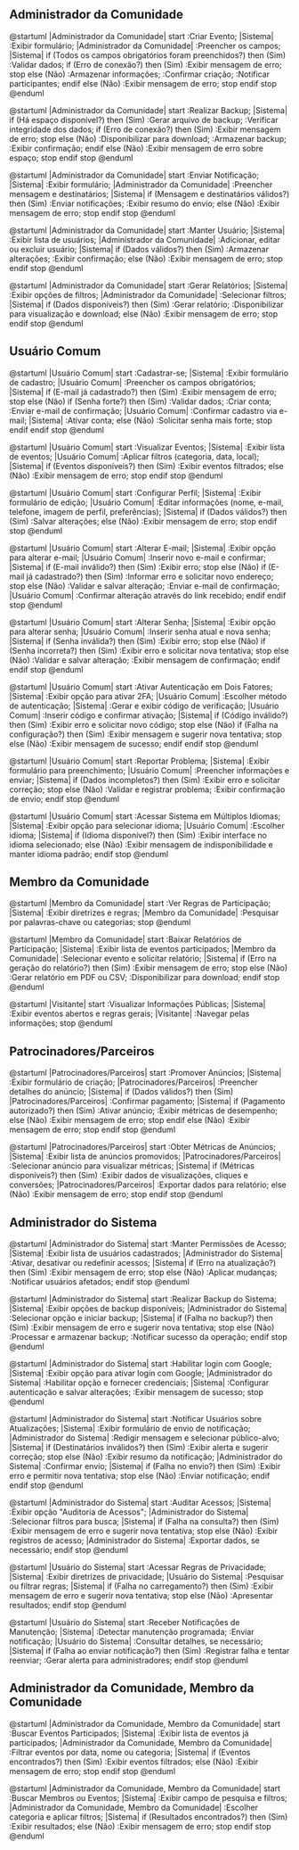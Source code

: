 
## Administrador da Comunidade
@startuml
|Administrador da Comunidade|
start
:Criar Evento;
|Sistema|
:Exibir formulário;
|Administrador da Comunidade|
:Preencher os campos;
|Sistema|
if (Todos os campos obrigatórios foram preenchidos?) then (Sim)
    :Validar dados;
    if (Erro de conexão?) then (Sim)
        :Exibir mensagem de erro;
        stop
    else (Não)
        :Armazenar informações;
        :Confirmar criação;
        :Notificar participantes;
    endif
else (Não)
    :Exibir mensagem de erro;
    stop
endif
stop
@enduml

@startuml
|Administrador da Comunidade|
start
:Realizar Backup;
|Sistema|
if (Há espaço disponível?) then (Sim)
    :Gerar arquivo de backup;
    :Verificar integridade dos dados;
    if (Erro de conexão?) then (Sim)
        :Exibir mensagem de erro;
        stop
    else (Não)
        :Disponibilizar para download;
        :Armazenar backup;
        :Exibir confirmação;
    endif
else (Não)
    :Exibir mensagem de erro sobre espaço;
    stop
endif
stop
@enduml

@startuml
|Administrador da Comunidade|
start
:Enviar Notificação;
|Sistema|
:Exibir formulário;
|Administrador da Comunidade|
:Preencher mensagem e destinatários;
|Sistema|
if (Mensagem e destinatários válidos?) then (Sim)
    :Enviar notificações;
    :Exibir resumo do envio;
else (Não)
    :Exibir mensagem de erro;
    stop
endif
stop
@enduml

@startuml
|Administrador da Comunidade|
start
:Manter Usuário;
|Sistema|
:Exibir lista de usuários;
|Administrador da Comunidade|
:Adicionar, editar ou excluir usuário;
|Sistema|
if (Dados válidos?) then (Sim)
    :Armazenar alterações;
    :Exibir confirmação;
else (Não)
    :Exibir mensagem de erro;
    stop
endif
stop
@enduml

@startuml
|Administrador da Comunidade|
start
:Gerar Relatórios;
|Sistema|
:Exibir opções de filtros;
|Administrador da Comunidade|
:Selecionar filtros;
|Sistema|
if (Dados disponíveis?) then (Sim)
    :Gerar relatório;
    :Disponibilizar para visualização e download;
else (Não)
    :Exibir mensagem de erro;
    stop
endif
stop
@enduml

## Usuário Comum
@startuml
|Usuário Comum|
start
:Cadastrar-se;
|Sistema|
:Exibir formulário de cadastro;
|Usuário Comum|
:Preencher os campos obrigatórios;
|Sistema|
if (E-mail já cadastrado?) then (Sim)
    :Exibir mensagem de erro;
    stop
else (Não)
    if (Senha forte?) then (Sim)
        :Validar dados;
        :Criar conta;
        :Enviar e-mail de confirmação;
        |Usuário Comum|
        :Confirmar cadastro via e-mail;
        |Sistema|
        :Ativar conta;
    else (Não)
        :Solicitar senha mais forte;
        stop
    endif
endif
stop
@enduml


@startuml
|Usuário Comum|
start
:Visualizar Eventos;
|Sistema|
:Exibir lista de eventos;
|Usuário Comum|
:Aplicar filtros (categoria, data, local);
|Sistema|
if (Eventos disponíveis?) then (Sim)
    :Exibir eventos filtrados;
else (Não)
    :Exibir mensagem de erro;
    stop
endif
stop
@enduml

@startuml
|Usuário Comum|
start
:Configurar Perfil;
|Sistema|
:Exibir formulário de edição;
|Usuário Comum|
:Editar informações (nome, e-mail, telefone, imagem de perfil, preferências);
|Sistema|
if (Dados válidos?) then (Sim)
    :Salvar alterações;
else (Não)
    :Exibir mensagem de erro;
    stop
endif
stop
@enduml


@startuml
|Usuário Comum|
start
:Alterar E-mail;
|Sistema|
:Exibir opção para alterar e-mail;
|Usuário Comum|
:Inserir novo e-mail e confirmar;
|Sistema|
if (E-mail inválido?) then (Sim)
    :Exibir erro;
    stop
else (Não)
    if (E-mail já cadastrado?) then (Sim)
        :Informar erro e solicitar novo endereço;
        stop
    else (Não)
        :Validar e salvar alteração;
        :Enviar e-mail de confirmação;
        |Usuário Comum|
        :Confirmar alteração através do link recebido;
    endif
endif
stop
@enduml

@startuml
|Usuário Comum|
start
:Alterar Senha;
|Sistema|
:Exibir opção para alterar senha;
|Usuário Comum|
:Inserir senha atual e nova senha;
|Sistema|
if (Senha inválida?) then (Sim)
    :Exibir erro;
    stop
else (Não)
    if (Senha incorreta?) then (Sim)
        :Exibir erro e solicitar nova tentativa;
        stop
    else (Não)
        :Validar e salvar alteração;
        :Exibir mensagem de confirmação;
    endif
endif
stop
@enduml

@startuml
|Usuário Comum|
start
:Ativar Autenticação em Dois Fatores;
|Sistema|
:Exibir opção para ativar 2FA;
|Usuário Comum|
:Escolher método de autenticação;
|Sistema|
:Gerar e exibir código de verificação;
|Usuário Comum|
:Inserir código e confirmar ativação;
|Sistema|
if (Código inválido?) then (Sim)
    :Exibir erro e solicitar novo código;
    stop
else (Não)
    if (Falha na configuração?) then (Sim)
        :Exibir mensagem e sugerir nova tentativa;
        stop
    else (Não)
        :Exibir mensagem de sucesso;
    endif
endif
stop
@enduml

@startuml
|Usuário Comum|
start
:Reportar Problema;
|Sistema|
:Exibir formulário para preenchimento;
|Usuário Comum|
:Preencher informações e enviar;
|Sistema|
if (Dados incompletos?) then (Sim)
    :Exibir erro e solicitar correção;
    stop
else (Não)
    :Validar e registrar problema;
    :Exibir confirmação de envio;
endif
stop
@enduml


@startuml
|Usuário Comum|
start
:Acessar Sistema em Múltiplos Idiomas;
|Sistema|
:Exibir opção para selecionar idioma;
|Usuário Comum|
:Escolher idioma;
|Sistema|
if (Idioma disponível?) then (Sim)
    :Exibir interface no idioma selecionado;
else (Não)
    :Exibir mensagem de indisponibilidade e manter idioma padrão;
endif
stop
@enduml


## Membro da Comunidade
@startuml
|Membro da Comunidade|
start
:Ver Regras de Participação;
|Sistema|
:Exibir diretrizes e regras;
|Membro da Comunidade|
:Pesquisar por palavras-chave ou categorias;
stop
@enduml

@startuml
|Membro da Comunidade|
start
:Baixar Relatórios de Participação;
|Sistema|
:Exibir lista de eventos participados;
|Membro da Comunidade|
:Selecionar evento e solicitar relatório;
|Sistema|
if (Erro na geração do relatório?) then (Sim)
    :Exibir mensagem de erro;
    stop
else (Não)
    :Gerar relatório em PDF ou CSV;
    :Disponibilizar para download;
endif
stop
@enduml


@startuml
|Visitante|
start
:Visualizar Informações Públicas;
|Sistema|
:Exibir eventos abertos e regras gerais;
|Visitante|
:Navegar pelas informações;
stop
@enduml

## Patrocinadores/Parceiros

@startuml
|Patrocinadores/Parceiros|
start
:Promover Anúncios;
|Sistema|
:Exibir formulário de criação;
|Patrocinadores/Parceiros|
:Preencher detalhes do anúncio;
|Sistema|
if (Dados válidos?) then (Sim)
    |Patrocinadores/Parceiros|
    :Confirmar pagamento;
    |Sistema|
    if (Pagamento autorizado?) then (Sim)
        :Ativar anúncio;
        :Exibir métricas de desempenho;
    else (Não)
        :Exibir mensagem de erro;
        stop
    endif
else (Não)
    :Exibir mensagem de erro;
    stop
endif
stop
@enduml

@startuml
|Patrocinadores/Parceiros|
start
:Obter Métricas de Anúncios;
|Sistema|
:Exibir lista de anúncios promovidos;
|Patrocinadores/Parceiros|
:Selecionar anúncio para visualizar métricas;
|Sistema|
if (Métricas disponíveis?) then (Sim)
    :Exibir dados de visualizações, cliques e conversões;
    |Patrocinadores/Parceiros|
    :Exportar dados para relatório;
else (Não)
    :Exibir mensagem de erro;
    stop
endif
stop
@enduml


## Administrador do Sistema

@startuml
|Administrador do Sistema|
start
:Manter Permissões de Acesso;
|Sistema|
:Exibir lista de usuários cadastrados;
|Administrador do Sistema|
:Ativar, desativar ou redefinir acessos;
|Sistema|
if (Erro na atualização?) then (Sim)
    :Exibir mensagem de erro;
    stop
else (Não)
    :Aplicar mudanças;
    :Notificar usuários afetados;
endif
stop
@enduml

@startuml
|Administrador do Sistema|
start
:Realizar Backup do Sistema;
|Sistema|
:Exibir opções de backup disponíveis;
|Administrador do Sistema|
:Selecionar opção e iniciar backup;
|Sistema|
if (Falha no backup?) then (Sim)
    :Exibir mensagem de erro e sugerir nova tentativa;
    stop
else (Não)
    :Processar e armazenar backup;
    :Notificar sucesso da operação;
endif
stop
@enduml

@startuml
|Administrador do Sistema|
start
:Habilitar login com Google;
|Sistema|
:Exibir opção para ativar login com Google;
|Administrador do Sistema|
:Habilitar opção e fornecer credenciais;
|Sistema|
:Configurar autenticação e salvar alterações;
:Exibir mensagem de sucesso;
stop
@enduml

@startuml
|Administrador do Sistema|
start
:Notificar Usuários sobre Atualizações;
|Sistema|
:Exibir formulário de envio de notificação;
|Administrador do Sistema|
:Redigir mensagem e selecionar público-alvo;
|Sistema|
if (Destinatários inválidos?) then (Sim)
    :Exibir alerta e sugerir correção;
    stop
else (Não)
    :Exibir resumo da notificação;
    |Administrador do Sistema|
    :Confirmar envio;
    |Sistema|
    if (Falha no envio?) then (Sim)
        :Exibir erro e permitir nova tentativa;
        stop
    else (Não)
        :Enviar notificação;
    endif
endif
stop
@enduml


@startuml
|Administrador do Sistema|
start
:Auditar Acessos;
|Sistema|
:Exibir opção "Auditoria de Acessos";
|Administrador do Sistema|
:Selecionar filtros para busca;
|Sistema|
if (Falha na consulta?) then (Sim)
    :Exibir mensagem de erro e sugerir nova tentativa;
    stop
else (Não)
    :Exibir registros de acesso;
    |Administrador do Sistema|
    :Exportar dados, se necessário;
endif
stop
@enduml

@startuml
|Usuário do Sistema|
start
:Acessar Regras de Privacidade;
|Sistema|
:Exibir diretrizes de privacidade;
|Usuário do Sistema|
:Pesquisar ou filtrar regras;
|Sistema|
if (Falha no carregamento?) then (Sim)
    :Exibir mensagem de erro e sugerir nova tentativa;
    stop
else (Não)
    :Apresentar resultados;
endif
stop
@enduml

@startuml
|Usuário do Sistema|
start
:Receber Notificações de Manutenção;
|Sistema|
:Detectar manutenção programada;
:Enviar notificação;
|Usuário do Sistema|
:Consultar detalhes, se necessário;
|Sistema|
if (Falha ao enviar notificação?) then (Sim)
    :Registrar falha e tentar reenviar;
    :Gerar alerta para administradores;
endif
stop
@enduml


## Administrador da Comunidade, Membro da Comunidade
@startuml
|Administrador da Comunidade, Membro da Comunidade|
start
:Buscar Eventos Participados;
|Sistema|
:Exibir lista de eventos já participados;
|Administrador da Comunidade, Membro da Comunidade|
:Filtrar eventos por data, nome ou categoria;
|Sistema|
if (Eventos encontrados?) then (Sim)
    :Exibir eventos filtrados;
else (Não)
    :Exibir mensagem de erro;
    stop
endif
stop
@enduml

@startuml
|Administrador da Comunidade, Membro da Comunidade|
start
:Buscar Membros ou Eventos;
|Sistema|
:Exibir campo de pesquisa e filtros;
|Administrador da Comunidade, Membro da Comunidade|
:Escolher categoria e aplicar filtros;
|Sistema|
if (Resultados encontrados?) then (Sim)
    :Exibir resultados;
else (Não)
    :Exibir mensagem de erro;
    stop
endif
stop
@enduml
